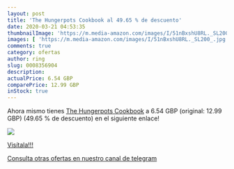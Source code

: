 ```yaml
---
layout: post
title: 'The Hungerpots Cookbook al 49.65 % de descuento'
date: 2020-03-21 04:53:35
thumbnailImage: 'https://m.media-amazon.com/images/I/51nBxshU8RL._SL200_.jpg'
images: [ 'https://m.media-amazon.com/images/I/51nBxshU8RL._SL200_.jpg' ]
comments: true
category: ofertas
author: ring
slug: 0008356904
description:
actualPrice: 6.54 GBP
comparePrice: 12.99 GBP
inStock: true
---
```


Ahora mismo tienes [The Hungerpots Cookbook](https://www.amazon.com/dp/0008356904/?tag=redken08-20) a 6.54 GBP (original: 12.99 GBP) (49.65 %  de descuento) en el siguiente enlace!

[![](https://m.media-amazon.com/images/I/51nBxshU8RL._SL200_.jpg)](https://www.amazon.com/dp/0008356904/?tag=redken08-20)

[Visítala!!!](https://www.amazon.com/dp/0008356904/?tag=redken08-20)

[Consulta otras ofertas en nuestro canal de telegram](https://t.me/s/ofertas25)
